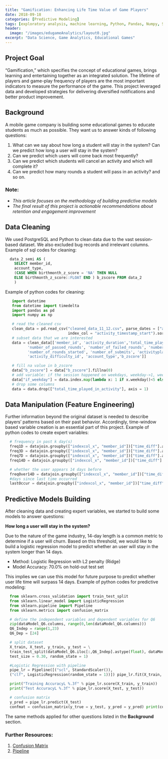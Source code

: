 ```yaml
---
title: "Gamification: Enhancing Life Time Value of Game Players"
date: 2018-09-18
categories: [Predictive Modeling]
tags: [exploratory analysis, machine learning, Python, Pandas, Numpy, Scikit-Learn]
header:
  image: "/images/edugameAnalytics/layout0.jpg"
excerpt: "Data Science, Game Analytics, Educational Games"
---
```


## Project Goal
“Gamification,” which specifies the concept of educational games, brings learning and entertaining together as an integrated solution. The lifetime of players and game-play frequency of players are the most important indicators to measure the performance of the game. This project leveraged data and developed strategies for delivering diversified notifications and better product improvement.

## Background
A mobile game company is building some educational games to educate students as much as possible.
They want us to answer kinds of following questions:
1. What can we say about how long a student will stay in the system?  Can we predict how long a user will stay in the system?
2. Can we predict which users will come back most frequently?
3. Can we predict which students will cancel an activity and which will complete it?
4. Can we predict how many rounds a student will pass in an activity? and so on.

### Note:
- *This article focuses on the methodology of building predictive models*
- *The final result of this project is actionable recommendations about retention and engagement improvement*

## Data Cleaning
We used PostgreSQL and Python to clean data due to the vast session-based dataset. We also excluded bug records and irrelevant columns.
Example of sql codes for cleaning:
```sql
  data_2_semi AS (
    SELECT member_id,
    account_type,
    (CASE WHEN birthmonth_z_score = 'NA' THEN NULL
    ELSE birthmonth_z_score::FLOAT END ) b_zscore FROM data_2
    )
```
Example of python codes for cleaning:
```python
   import datetime
   from datetime import timedelta
   import pandas as pd
   import numpy as np

   # read the cleaned csv
   clean_data = pd.read_csv("cleaned_data_11_12.csv", parse_dates = ["activity_timestamp_start"],
                            index_col = "activity_timestamp_start").sort_index()
   # subset data that we are interested
   data = clean_data[['member_id', 'activity_duration','total_time_played_in_activity',
          'number_of_passed_rounds', 'number_of_failed_rounds', 'number_of_rounds_completed',
          'number_of_rounds_started', 'number_of_submits', 'activityplay_outcome',
          'activity_difficulty_id', 'account_type','b_zscore']]

   # fill na value in b_zscore
   data["b_zscore"] = data["b_zscore"].fillna(0)
   # add variable: if the session happened on weekdays, weekday->1, weekend->0
   data["if_weekday"] = data.index.map(lambda x: 1 if x.weekday()<5 else 0)
   # drop some columns
   data = data.drop(["total_time_played_in_activity"], axis = 1)
```

## Data Manipulation (Feature Engineering)
Further information beyond the original dataset is needed to describe players’ patterns based on their past behavior. Accordingly, time-window based variable creation is an essential part of this project. Example of python codes to create expert variables:
```python
  # frequency in past k day(s)
  freq1D = datajoin.groupby(["indexcol_x", "member_id"])["time_diff"].agg({'freq1D':lambda x: ((x > 0) & (x <= 1)).sum()})
  freq3D = datajoin.groupby(["indexcol_x", "member_id"])["time_diff"].agg({'freq3D':lambda x: ((x > 0 ) & (x <= 3)).sum()})
  freq7D = datajoin.groupby(["indexcol_x", "member_id"])["time_diff"].agg({'freq7D':lambda x: ((x > 0) & (x <= 7)).sum()})
  freq14D = datajoin.groupby(["indexcol_x", "member_id"])["time_diff"].agg({'freq14D':lambda x: ((x > 0) & (x <= 14)).sum()})

  # whether the user appears 14 days before
  freqOver14D = datajoin.groupby(["indexcol_x", "member_id"])["time_diff"].agg({'freqOver14D':lambda x: 1 if max(x) > 14.0 else 0})
  #days since last time occurred
  lastOccur = datajoin.groupby(["indexcol_x", "member_id"])["time_diff"].agg({'lastOccur':lambda x: min(i for i in x if i > 0) if max(x)>0 else 200})
```

## Predictive Models Building
After cleaning data and creating expert variables, we started to build some models to answer questions:

**How long a user will stay in the system?**

Due to the nature of the game industry, 14-day length is a common metric to determine if a user will churn. Based on this threshold, we would like to build a logistic regression model to predict whether an user will stay in the system longer than 14 days.

- Method: Logistic Regression with L2 penalty (Ridge)
- Model Accuracy: 70.0% on hold-out test set

This implies we can use this model for future purpose to predict whether user life time will surpass 14 days. Example of python codes for predictive modeling:

```python
  from sklearn.cross_validation import train_test_split
  from sklearn.linear_model import LogisticRegression
  from sklearn.pipeline import Pipeline
  from sklearn.metrics import confusion_matrix

  # define the independent variables and dependent variables for Q6
  zip(dataModel_Q6.columns, range(0,len(dataModel_Q6.columns)))
  Q6_Indep = range(1,23)
  Q6_Dep = [24]

  # split dataset
  X_train, X_test, y_train, y_test = \
  train_test_split(dataModel_Q6.iloc[:,Q6_Indep].astype(float), dataModel_Q6.iloc[:,Q6_Dep],
  test_size = 0.30, random_state = 1)

  #Logistic Regression with pipeline
  pipe_lr = Pipeline([("scl", StandardScaler()),
  ("clf", LogisticRegression(random_state = 1))]) pipe_lr.fit(X_train, y_train)

  print("Training AccuracyL %.3f" % pipe_lr.score(X_train, y_train))
  print("Test AccuracyL %.3f" % pipe_lr.score(X_test, y_test))

  # confusion matrix
  y_pred = pipe_lr.predict(X_test)
  confmat = confusion_matrix(y_true = y_test, y_pred = y_pred) print(confmat)
```

The same methods applied for other questions listed in the **Background** section.

### Further Resources:
1. <a href="http://scikit-learn.org/stable/modules/generated/sklearn.metrics.confusion_matrix.html">Confusion Matrix</a>
2. <a href="http://scikit-learn.org/stable/modules/generated/sklearn.pipeline.Pipeline.html">Pipeline</a>
